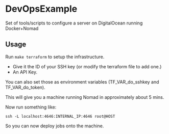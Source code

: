# DevOpsExample

Set of tools/scripts to configure a server on DigitalOcean running Docker+Nomad


## Usage

Run `make terraform` to setup the infrastructure.

* Give it the ID of your SSH key (or modify the terraform file to add one.)
* An API Key.

You can also set those as environment variables (TF_VAR_do_sshkey and TF_VAR_do_token).

This will give you a machine running Nomad in approximately about 5 mins.

Now run something like:

`ssh -L localhost:4646:INTERNAL_IP:4646 root@HOST`

So you can now deploy jobs onto the machine.
